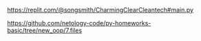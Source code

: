 https://replit.com/@songsmith/CharmingClearCleantech#main.py

https://github.com/netology-code/py-homeworks-basic/tree/new_oop/7.files
